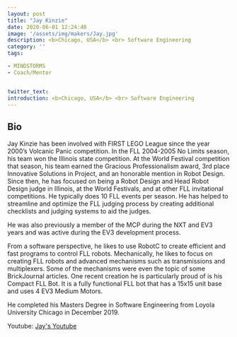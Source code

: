 ```yaml
---
layout: post
title: "Jay Kinzie"
date: 2020-06-01 12:24:40
image: '/assets/img/makers/Jay.jpg'
description: <b>Chicago, USA</b> <br> Software Engineering
category: ''
tags:

- MINDSTORMS
- Coach/Mentor


twitter_text:
introduction: <b>Chicago, USA</b> <br> Software Engineering
---
```




## Bio

Jay Kinzie has been involved with FIRST LEGO League since the year 2000’s Volcanic Panic competition. In the FLL 2004-2005 No Limits season, his team won the Illinois state competition. At the World Festival competition that season, his team earned the Gracious Professionalism award, 3rd place Innovative Solutions in Project, and an honorable mention in Robot Design. Since then, he has focused on being a Robot Design and Head Robot Design judge in Illinois, at the World Festivals, and at other FLL invitational competitions. He typically does 10 FLL events per season. He has helped to streamline and optimize the FLL judging process by creating additional checklists and judging systems to aid the judges.

He was also previously a member of the MCP during the NXT and EV3 years and was active during the EV3 development process.

From a software perspective, he likes to use RobotC to create efficient and fast programs to control FLL robots. Mechanically, he likes to focus on creating FLL robots and advanced mechanisms such as transmissions and multiplexers. Some of the mechanisms were even the topic of some BrickJournal articles. One recent creation he is particularly proud of is his Compact FLL Bot. It is a fully functional FLL bot that has a 15x15 unit base and uses 4 EV3 Medium Motors.

He completed his Masters Degree in Software Engineering from Loyola University Chicago in December 2019.


Youtube: [Jay's Youtube](https://www.youtube.com/user/jaykinzie)
